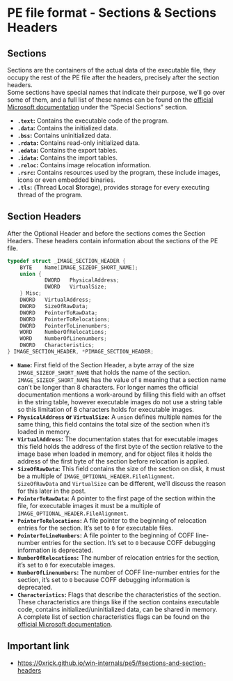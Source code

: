 # PE file format - Sections & Sections Headers
## Sections
Sections are the containers of the actual data of the executable file, they occupy the rest of the PE file after the headers, precisely after the section headers.  
Some sections have special names that indicate their purpose, we’ll go over some of them, and a full list of these names can be found on the [official Microsoft documentation](https://docs.microsoft.com/en-us/windows/win32/debug/pe-format) under the “Special Sections” section.

-   **`.text`:** Contains the executable code of the program.
-   **`.data`:** Contains the initialized data.
-   **`.bss`:** Contains uninitialized data.
-   **`.rdata`:** Contains read-only initialized data.
-   **`.edata`:** Contains the export tables.
-   **`.idata`:** Contains the import tables.
-   **`.reloc`:** Contains image relocation information.
-   **`.rsrc`:** Contains resources used by the program, these include images, icons or even embedded binaries.
-   **`.tls`:** (**T**hread **L**ocal **S**torage), provides storage for every executing thread of the program.

## Section Headers
After the Optional Header and before the sections comes the Section Headers. These headers contain information about the sections of the PE file.

```C
typedef struct _IMAGE_SECTION_HEADER {
    BYTE    Name[IMAGE_SIZEOF_SHORT_NAME];
    union {
            DWORD   PhysicalAddress;
            DWORD   VirtualSize;
    } Misc;
    DWORD   VirtualAddress;
    DWORD   SizeOfRawData;
    DWORD   PointerToRawData;
    DWORD   PointerToRelocations;
    DWORD   PointerToLinenumbers;
    WORD    NumberOfRelocations;
    WORD    NumberOfLinenumbers;
    DWORD   Characteristics;
} IMAGE_SECTION_HEADER, *PIMAGE_SECTION_HEADER;
```

-   **`Name`:** First field of the Section Header, a byte array of the size `IMAGE_SIZEOF_SHORT_NAME` that holds the name of the section. `IMAGE_SIZEOF_SHORT_NAME` has the value of `8` meaning that a section name can’t be longer than 8 characters. For longer names the official documentation mentions a work-around by filling this field with an offset in the string table, however executable images do not use a string table so this limitation of 8 characters holds for executable images.
-   **`PhysicalAddress` or `VirtualSize`:** A `union` defines multiple names for the same thing, this field contains the total size of the section when it’s loaded in memory.
-   **`VirtualAddress`:** The documentation states that for executable images this field holds the address of the first byte of the section relative to the image base when loaded in memory, and for object files it holds the address of the first byte of the section before relocation is applied.
-   **`SizeOfRawData`:** This field contains the size of the section on disk, it must be a multiple of `IMAGE_OPTIONAL_HEADER.FileAlignment`.  
    `SizeOfRawData` and `VirtualSize` can be different, we’ll discuss the reason for this later in the post.
-   **`PointerToRawData`:** A pointer to the first page of the section within the file, for executable images it must be a multiple of `IMAGE_OPTIONAL_HEADER.FileAlignment`.
-   **`PointerToRelocations`:** A file pointer to the beginning of relocation entries for the section. It’s set to `0` for executable files.
-   **`PointerToLineNumbers`:** A file pointer to the beginning of COFF line-number entries for the section. It’s set to `0` because COFF debugging information is deprecated.
-   **`NumberOfRelocations`:** The number of relocation entries for the section, it’s set to `0` for executable images.
-   **`NumberOfLinenumbers`:** The number of COFF line-number entries for the section, it’s set to `0` because COFF debugging information is deprecated.
-   **`Characteristics`:** Flags that describe the characteristics of the section.  
    These characteristics are things like if the section contains executable code, contains initialized/uninitialized data, can be shared in memory.  
    A complete list of section characteristics flags can be found on the [official Microsoft documentation](https://docs.microsoft.com/en-us/windows/win32/debug/pe-format).


## Important link
- https://0xrick.github.io/win-internals/pe5/#sections-and-section-headers